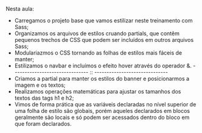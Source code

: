 Nesta aula: 

- Carregamos o projeto base que vamos estilizar neste treinamento com Sass;
- Organizamos os arquivos de estilos cruando partials, que contêm pequenos trechos de CSS que podem ser incluídos em outros arquivos Sass;
- Modulariazmos o CSS tornando as folhas de estilos mais fáceis de manter;
- Estilizamos o navbar e incluímos o efeito hover através do operador &.
------------------------------- :: ------------------------------
- Criamos a partial para manter os estilos do banner e posicionarmos a imagem e os textos;
- Realizamos operações matemáticas para ajustar os tamanhos dos textos das tags h1 e h2;
- Vimos de forma prática que as variáveis declaradas no nível superior de uma folha de estilo são globais, porém aqueles declarados em blocos geralmente são locais e só podem ser acessados dentro do bloco em que foram declarados.
